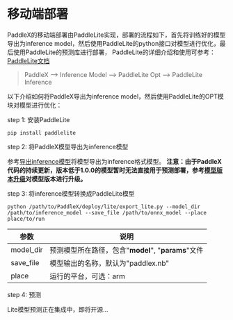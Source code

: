 # 移动端部署

PaddleX的移动端部署由PaddleLite实现，部署的流程如下，首先将训练好的模型导出为inference model，然后使用PaddleLite的python接口对模型进行优化，最后使用PaddleLite的预测库进行部署，
PaddleLite的详细介绍和使用可参考：[PaddleLite文档](https://paddle-lite.readthedocs.io/zh/latest/)

> PaddleX --> Inference Model --> PaddleLite Opt --> PaddleLite Inference

以下介绍如何将PaddleX导出为inference model，然后使用PaddleLite的OPT模块对模型进行优化：

step 1: 安装PaddleLite

```
pip install paddlelite
```

step 2: 将PaddleX模型导出为inference模型

参考[导出inference模型](deploy_server/deploy_python.html#inference)将模型导出为inference格式模型。
**注意：由于PaddleX代码的持续更新，版本低于1.0.0的模型暂时无法直接用于预测部署，参考[模型版本升级](./upgrade_version.md)对模型版本进行升级。**

step 3: 将inference模型转换成PaddleLite模型

```
python /path/to/PaddleX/deploy/lite/export_lite.py --model_dir /path/to/inference_model --save_file /path/to/onnx_model --place place/to/run

```

|  参数   | 说明  |
|  ----  | ----  |
| model_dir  | 预测模型所在路径，包含"__model__", "__params__"文件 |
| save_file  | 模型输出的名称，默认为"paddlex.nb" |
| place  | 运行的平台，可选：arm|opencl|x86|npu|xpu|rknpu|apu |


step 4: 预测

Lite模型预测正在集成中，即将开源...
